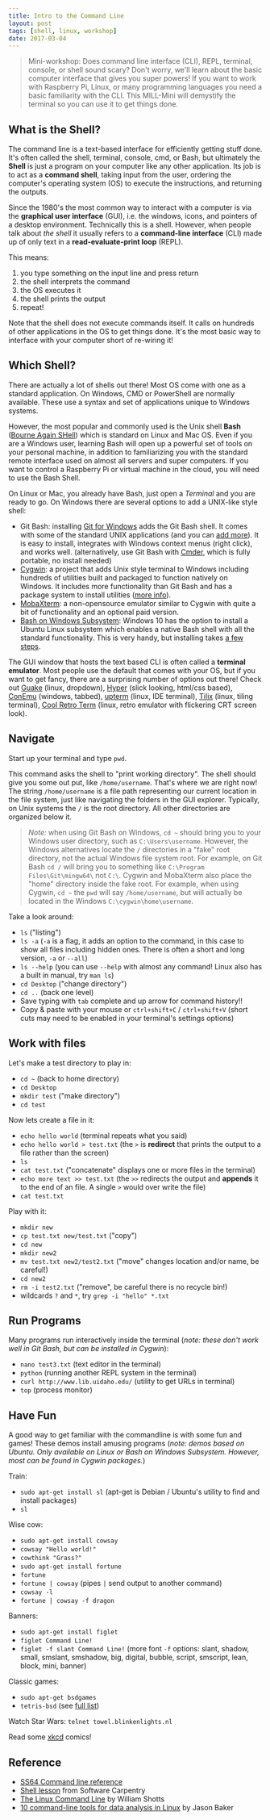 ```yaml
---
title: Intro to the Command Line
layout: post
tags: [shell, linux, workshop]
date: 2017-03-04
---
```


> Mini-workshop: Does command line interface (CLI), REPL, terminal, console, or shell sound scary? Don't worry, we'll learn about the basic computer interface that gives you super powers! If you want to work with Raspberry Pi, Linux, or many programming languages you need a basic familiarity with the CLI. This MILL-Mini will demystify the terminal so you can use it to get things done.

## What is the Shell?

The command line is a text-based interface for efficiently getting stuff done. 
It's often called the shell, terminal, console, cmd, or Bash, but ultimately the **Shell** is just a program on your computer like any other application. 
Its job is to act as a **command shell**, taking input from the user, ordering the computer's operating system (OS) to execute the instructions, and returning the outputs.

Since the 1980's the most common way to interact with a computer is via the **graphical user interface** (GUI), i.e. the windows, icons, and pointers of a desktop environment.
Technically this is a shell.
However, when people talk about *the shell* it usually refers to a **command-line interface** (CLI) made up of only text in a **read-evaluate-print loop** (REPL).

This means:

1. you type something on the input line and press return
2. the shell interprets the command
3. the OS executes it
4. the shell prints the output
5. repeat!

Note that the shell does not execute commands itself. 
It calls on hundreds of other applications in the OS to get things done. 
It's the most basic way to interface with your computer short of re-wiring it!

## Which Shell?

There are actually a lot of shells out there! 
Most OS come with one as a standard application. 
On Windows, CMD or PowerShell are normally available.
These use a syntax and set of applications unique to Windows systems. 

However, the most popular and commonly used is the Unix shell **Bash** ([Bourne Again SHell](https://en.wikipedia.org/wiki/Bash_(Unix_shell))) which is standard on Linux and Mac OS.
Even if you are a Windows user, learning Bash will open up a powerful set of tools on your personal machine, in addition to familiarizing you with the standard remote interface used on almost all servers and super computers.
If you want to control a Raspberry Pi or virtual machine in the cloud, you will need to use the Bash Shell.

On Linux or Mac, you already have Bash, just open a *Terminal* and you are ready to go.
On Windows there are several options to add a UNIX-like style shell:

- Git Bash: installing [Git for Windows](https://git-for-windows.github.io/) adds the Git Bash shell. It comes with some of the standard UNIX applications (and you can [add more](https://evanwill.github.io/_drafts/notes/gitbash-windows.html)). It is easy to install, integrates with Windows context menus (right click), and works well. (alternatively, use Git Bash with [Cmder](https://evanwill.github.io/_drafts/notes/cmdr.html), which is fully portable, no install needed)
- [Cygwin](https://www.cygwin.com/): a project that adds Unix style terminal to Windows including hundreds of utilities built and packaged to function natively on Windows. It includes more functionality than Git Bash and has a package system to install utilities ([more info](https://evanwill.github.io/_drafts/notes/cygwin.html)).
- [MobaXterm](http://mobaxterm.mobatek.net/): a non-opensource emulator similar to Cygwin with quite a bit of functionality and an optional paid version.
- [Bash on Windows Subsystem](https://msdn.microsoft.com/en-us/commandline/wsl/about): Windows 10 has the option to install a Ubuntu Linux subsystem which enables a native Bash shell with all the standard functionality. This is very handy, but installing takes [a few steps](https://msdn.microsoft.com/en-us/commandline/wsl/install_guide).

The GUI window that hosts the text based CLI is often called a **terminal emulator**. 
Most people use the default that comes with your OS, but if you want to get fancy, there are a surprising number of options out there!
Check out [Guake](http://guake-project.org/) (linux, dropdown), [Hyper](https://hyper.is/) (slick looking, html/css based), [ConEmu](https://conemu.github.io/) (windows, tabbed), [upterm](https://github.com/railsware/upterm) (linux, IDE terminal), [Tilix](https://gnunn1.github.io/tilix-web/) (linux, tiling terminal), [Cool Retro Term](https://github.com/Swordfish90/cool-retro-term) (linux, retro emulator with flickering CRT screen look).

## Navigate 

Start up your terminal and type `pwd`.

This command asks the shell to "print working directory".
The shell should give you some out put, like `/home/username`.
That's where we are right now!
The string `/home/username` is a file path representing our current location in the file system, just like navigating the folders in the GUI explorer.
Typically, on Unix systems the `/` is the root directory.
All other directories are organized below it.

> *Note:* when using Git Bash on Windows, `cd ~` should bring you to your Windows user directory, such as `C:\Users\username`. 
> However, the Windows alternatives locate the `/` directories in a "fake" root directory, not the actual Windows file system root. 
> For example, on Git Bash `cd /` will bring you to something like `C:\Program Files\Git\mingw64\` not `C:\`. 
> Cygwin and MobaXterm also place the "home" directory inside the fake root. 
> For example, when using Cygwin, `cd ~` the `pwd` will say `/home/username`, but will actually be located in the Windows `C:\cygwin\home\username`.

Take a look around:
- `ls` ("listing")
- `ls -a` (`-a` is a flag, it adds an option to the command, in this case to show all files including hidden ones. There is often a short and long version, `-a` or `--all`)
- `ls --help` (you can use `--help` with almost any command! Linux also has a built in manual, try `man ls`)
- `cd Desktop` ("change directory")
- `cd ..` (back one level)
- Save typing with `tab` complete and up arrow for command history!!
- Copy & paste with your mouse or `ctrl+shift+C` / `ctrl+shift+V` (short cuts may need to be enabled in your terminal's settings options)

## Work with files

Let's make a test directory to play in:

- `cd ~` (back to home directory)
- `cd Desktop`
- `mkdir test` ("make directory")
- `cd test`

Now lets create a file in it: 

- `echo hello world` (terminal repeats what you said)
- `echo hello world > test.txt` (the `>` is **redirect** that prints the output to a file rather than the screen)
- `ls`
- `cat test.txt` ("concatenate" displays one or more files in the terminal)
- `echo more text >> test.txt` (the `>>` redirects the output and **appends** it to the end of an file. A single `>` would over write the file)
- `cat test.txt`

Play with it:

- `mkdir new`
- `cp test.txt new/test.txt` ("copy")
- `cd new`
- `mkdir new2`
- `mv test.txt new2/test2.txt` ("move" changes location and/or name, be careful!)
- `cd new2`
- `rm -i test2.txt` ("remove", be careful there is no recycle bin!)
- wildcards `?` and `*`, try `grep -i "hello" *.txt`

## Run Programs

Many programs run interactively inside the terminal (*note: these don't work well in Git Bash, but can be installed in Cygwin*):

- `nano test3.txt` (text editor in the terminal)
- `python` (running another REPL system in the terminal)
- `curl http://www.lib.uidaho.edu/` (utility to get URLs in terminal)
- `top` (process monitor)

## Have Fun

A good way to get familiar with the commandline is with some fun and games! 
These demos install amusing programs (*note: demos based on Ubuntu. Only available on Linux or Bash on Windows Subsystem. However, most can be found in Cygwin packages.*)

Train:

- `sudo apt-get install sl` (apt-get is Debian / Ubuntu's utility to find and install packages)
- `sl`

Wise cow:

- `sudo apt-get install cowsay`
- `cowsay "Hello world!"`
- `cowthink "Grass?"`
- `sudo apt-get install fortune`
- `fortune`
- `fortune | cowsay` (pipes `|` send output to another command)
- `cowsay -l`
- `fortune | cowsay -f dragon`

Banners:

- `sudo apt-get install figlet`
- `figlet Command Line!`
- `figlet -f slant Command Line!` (more font `-f` options: slant, shadow, small, smslant, smshadow, big, digital, bubble, script, smscript, lean, block, mini, banner)

Classic games:

- `sudo apt-get bsdgames`
- `tetris-bsd` (see [full list](http://wiki.linuxquestions.org/wiki/BSD_games))

Watch Star Wars: `telnet towel.blinkenlights.nl`

Read some [xkcd](https://uni.xkcd.com/) comics!

## Reference

- [SS64 Command line reference](https://ss64.com/)
- [Shell lesson](http://swcarpentry.github.io/shell-novice/) from Software Carpentry
- [The Linux Command Line](http://linuxcommand.org/tlcl.php) by William Shotts
- [10 command-line tools for data analysis in Linux](https://opensource.com/article/17/2/command-line-tools-data-analysis-linux) by Jason Baker
